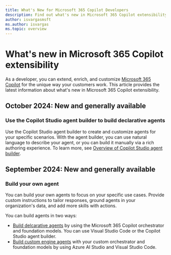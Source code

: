 ```yaml
---
title: What's New for Microsoft 365 Copilot Developers
description: Find out what's new in Microsoft 365 Copilot extensibility, including plugins, declarative agents, custom engine agents, connectors, and more.
author: isvargasmsft
ms.author: isvargas
ms.topic: overview
---
```


# What's new in Microsoft 365 Copilot extensibility

As a developer, you can extend, enrich, and customize [Microsoft 365 Copilot](/microsoft-365-copilot/microsoft-365-copilot-overview) for the unique way your customers work. This article provides the latest information about what's new in Microsoft 365 Copilot extensibility.

## October 2024: New and generally available

### Use the Copilot Studio agent builder to build declarative agents

Use the Copilot Studio agent builder to create and customize agents for your specific scenarios. With the agent builder, you can use natural language to describe your agent, or you can build it manually via a rich authoring experience. To learn more, see [Overview of Copilot Studio agent builder](copilot-studio-agent-builder.md).

## September 2024: New and generally available

### Build your own agent

You can build your own agents to focus on your specific use cases. Provide custom instructions to tailor responses, ground agents in your organization's data, and add more skills with actions.

You can build agents in two ways:
- [Build delcarative agents](overview-declarative-agent.md) by using the Microsoft 365 Copilot orchestrator and foundation models. You can use Visual Studio Code or the Copilot Studio agent builder.
- [Build custom engine agents](overview-custom-engine-agent.md) with your custom orchestrator and foundation models by using Azure AI Studio and Visual Studio Code.

<!--
## August 2024: New in public preview

### Build your own agent and publish it as a Copilot extension

When you build your own agents, you have deeper control over the user experience. Focus responses on custom instructions, ground them in your files, and add more skills with actions. With your own agents, you can extend Copilot responses with in-context handoffs or focus the experience for your use case.

- Use Copilot's orchestrator and foundation models: build a declarative agent from Visual Studio Code, Microsoft Copilot Studio or from the Admin Center under Search & Intelligence. For details, see [Declarative agents overview](overview-declarative-agent.md).
- Use your custom orchestrator and foundation models: build a custom engine agent from Azure AI Studio and Visual Studio Code. For details, see [Custom engine agents overview](overview-custom-engine-agent.md).

### Build skills with API plugins

Connect your APIs as plugins to Microsoft Copilot from Visual Studio Code or Microsoft Copilot Studio. For details, see [API plugins overview](overview-api-plugins.md).
-->
